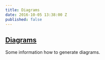 ```yaml
---
title: Diagrams
date: 2016-10-05 13:38:00 Z
published: false
---
```


## [Diagrams](http://documentation-de.readthedocs.io/de/latest/module.html#erstellen-von-diagrammen-und-reports)

Some information how to generate diagrams.